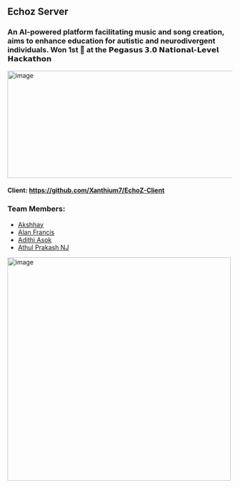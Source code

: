 ## Echoz Server
### An AI-powered platform facilitating music and song creation, aims to enhance education for autistic and neurodivergent individuals. Won 1st 🥇 at the 𝗣𝗲𝗴𝗮𝘀𝘂𝘀 𝟯.𝟬 𝗡𝗮𝘁𝗶𝗼𝗻𝗮𝗹-𝗟𝗲𝘃𝗲𝗹 𝗛𝗮𝗰𝗸𝗮𝘁𝗵𝗼𝗻
<img width="805" height="240" alt="image" src="https://github.com/user-attachments/assets/742989f9-80ec-4d9a-9972-53ae729bc1cb" />

#### Client: https://github.com/Xanthium7/EchoZ-Client


### Team Members:
- [Akshhay](https://github.com/Xanthium7)
- [Alan Francis](https://github.com/alanfrancis442)
- [Adithi Asok](https://github.com/kaalibindhi)
- [Athul Prakash NJ](https://github.com/psychoSherlock)


<img width="500" height="500" alt="image" src="https://github.com/user-attachments/assets/5ccad83c-4036-4783-ad3b-0c86734334e6" />
